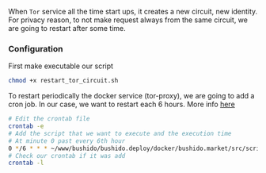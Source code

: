 When `Tor` service all the time start ups, it creates a new circuit, new identity. For privacy reason, to not make request always from the same circuit, we are going to restart after some time.

### Configuration
First make executable our script
```bash
chmod +x restart_tor_circuit.sh
```
To restart periodically the docker service (tor-proxy), we are going to add a cron job. In our case, we want to restart each 6 hours. More info [here](https://crontab.guru/every-6-hours)
```bash
# Edit the crontab file
crontab -e
# Add the script that we want to execute and the execution time
# At minute 0 past every 6th hour
0 */6 * * * ~/www/bushido/bushido.deploy/docker/bushido.market/src/scripts/restart_tor_circuit.sh
# Check our crontab if it was add 
crontab -l
```